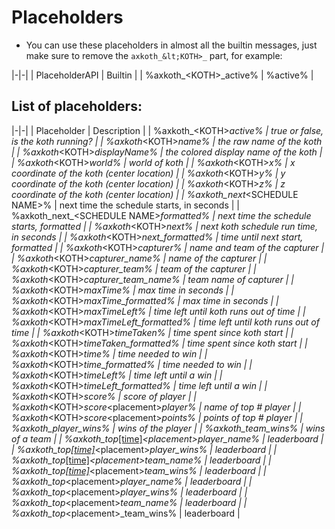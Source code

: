 # Placeholders

* You can use these placeholders in almost all the builtin messages, just make sure to remove the `axkoth_&lt;KOTH>_` part, for example:

|-|-|
| PlaceholderAPI | Builtin |
| &percnt;axkoth_&lt;KOTH>_active&percnt; | &percnt;active&percnt; |

## List of placeholders:
|-|-|
| Placeholder | Description |
| &percnt;axkoth_&lt;KOTH>_active&percnt;  | true or false, is the koth running? |
| &percnt;axkoth_&lt;KOTH>_name&percnt; | the raw name of the koth |
| &percnt;axkoth_&lt;KOTH>_displayName&percnt; | the colored display name of the koth |
| &percnt;axkoth_&lt;KOTH>_world&percnt; | world of koth |
| &percnt;axkoth_&lt;KOTH>_x&percnt; | x coordinate of the koth (center location) |
| &percnt;axkoth_&lt;KOTH>_y&percnt; | y coordinate of the koth (center location) |
| &percnt;axkoth_&lt;KOTH>_z&percnt; | z coordinate of the koth (center location) |
| &percnt;axkoth_next_&lt;SCHEDULE NAME>&percnt; | next time the schedule starts, in seconds |
| &percnt;axkoth_next_&lt;SCHEDULE NAME>_formatted&percnt; | next time the schedule starts, formatted |
| &percnt;axkoth_&lt;KOTH>_next&percnt; | next koth schedule run time, in seconds |
| &percnt;axkoth_&lt;KOTH>_next_formatted&percnt; | time until next start, formatted |
| &percnt;axkoth_&lt;KOTH>_capturer&percnt; | name and team of the capturer |
| &percnt;axkoth_&lt;KOTH>_capturer_name&percnt; | name of the capturer |
| &percnt;axkoth_&lt;KOTH>_capturer_team&percnt; | team of the capturer |
| &percnt;axkoth_&lt;KOTH>_capturer_team_name&percnt; | team name of capturer |
| &percnt;axkoth_&lt;KOTH>_maxTime&percnt; | max time in seconds |
| &percnt;axkoth_&lt;KOTH>_maxTime_formatted&percnt; | max time in seconds |
| &percnt;axkoth_&lt;KOTH>_maxTimeLeft&percnt; | time left until koth runs out of time |
| &percnt;axkoth_&lt;KOTH>_maxTimeLeft_formatted&percnt; | time left until koth runs out of time |
| &percnt;axkoth_&lt;KOTH>_timeTaken&percnt; | time spent since koth start |
| &percnt;axkoth_&lt;KOTH>_timeTaken_formatted&percnt; | time spent since koth start |
| &percnt;axkoth_&lt;KOTH>_time&percnt; | time needed to win |
| &percnt;axkoth_&lt;KOTH>_time_formatted&percnt; | time needed to win |
| &percnt;axkoth_&lt;KOTH>_timeLeft&percnt; | time left until a win |
| &percnt;axkoth_&lt;KOTH>_timeLeft_formatted&percnt; | time left until a win |
| &percnt;axkoth_&lt;KOTH>_score&percnt; | score of player |
| &percnt;axkoth_&lt;KOTH>_score_&lt;placement>_player&percnt; | name of top # player |
| &percnt;axkoth_&lt;KOTH>_score_&lt;placement>_points&percnt; | points of top # player |
| &percnt;axkoth_player_wins&percnt; | wins of the player |
| &percnt;axkoth_team_wins&percnt; | wins of a team |
| &percnt;axkoth_top_[[time]](AxKoth-Time.md)_&lt;placement>_player_name&percnt; | leaderboard |
| &percnt;axkoth_top_[[time]](AxKoth-Time.md)_&lt;placement>_player_wins&percnt; | leaderboard |
| &percnt;axkoth_top_[[time]](AxKoth-Time.md)_&lt;placement>_team_name&percnt; | leaderboard |
| &percnt;axkoth_top_[[time]](AxKoth-Time.md)_&lt;placement>_team_wins&percnt; | leaderboard |
| &percnt;axkoth_top_&lt;placement>_player_name&percnt; | leaderboard |
| &percnt;axkoth_top_&lt;placement>_player_wins&percnt; | leaderboard |
| &percnt;axkoth_top_&lt;placement>_team_name&percnt; | leaderboard |
| &percnt;axkoth_top_&lt;placement>_team_wins&percnt; | leaderboard |
